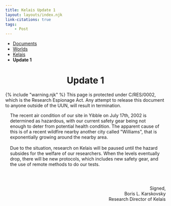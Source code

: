 ```yaml
---
title: Kelais Update 1
layout: layouts/index.njk
link-citations: true
tags:
    - Post
---
```


<nav class="text-sm breadcrumbs">
    <ul>
        <li><a href="/docs">Documents</a></li>
        <li><a href="/docs/world">Worlds</a></li>
        <li><a href="/docs/world/kelais">Kelais</a></li>
        <li><b>Update 1</b></li>
    </ul>
</nav>
<div class="divider"></div>
<center><h1>Update 1</h1></center>

<div class="alert alert-error shadow-lg mb-5">
    <div>
        {% include "warning.njk" %}
        <span>
            This page is protected under C/RES/0002, which is the Research Espionage Act. Any attempt to release this document to anyone outside of the UUN, will result in termination.
        </span>
    </div>
</div>

<p style="padding-left: 15px; padding-right: 15px;">
The recent air condition of our site in Yibble on July 17th, 2002 is determined as hazardous, with our current safety gear being not enough to deter from potential health condition. The apparent cause of this is of a recent wildfire nearby another city called "Williams", that is exponentially growing around the nearby area.<br><br>
Due to the situation, research on Kelais will be paused until the hazard subsides for the welfare of our researchers. When the levels eventually drop, there will be new protocols, which includes new safety gear, and the use of remote methods to do our tests.
</p>

<p style="padding: 15px">
<div style="text-align:right;">
Signed,<br>
Boris L. Karskovsky<br>
Research Director of Kelais
</div>
</p>